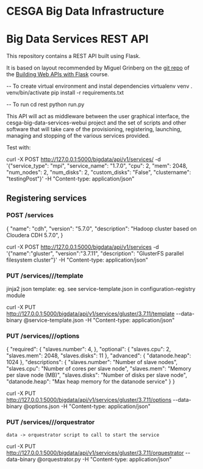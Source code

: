 CESGA Big Data Infrastructure
=======================

Big Data Services REST API
=======================

This repository contains a REST API built using Flask.

It is based on layout recommended by Miguel Grinberg on the 
[git repo](https://github.com/miguelgrinberg/oreilly-flask-apis-video.git)
of the [Building Web APIs with Flask](http://bit.ly/flaskapi) course.


-- To create virtual environment and instal dependencies
virtualenv venv
. venv/bin/activate
pip install -r requirements.txt

-- To run
cd rest
python run.py


This API will act as middleware between the user graphical interface, the cesga-big-data-services-webui project and the set of scripts and other software that will take care of the provisioning, registering, launching, managing and stopping of the various services provided.

Test with:

curl -X POST http://127.0.0.1:5000/bigdata/api/v1/services/ -d '{"service_type": "mpi", "service_name": "1.7.0", "cpu": 2, "mem": 2048, "num_nodes": 2, "num_disks": 2, "custom_disks": "False", "clustername": "testingPost"}' -H "Content-type: application/json"



Registering services
--------------------
### POST /services

  {
    "name": "cdh",
    "version": "5.7.0",
    "description": "Hadoop cluster based on Cloudera CDH 5.7.0",
  }

curl -X POST http://127.0.0.1:5000/bigdata/api/v1/services -d '{"name":"gluster", "version":"3.7.11", "description": "GlusterFS parallel filesystem cluster"}' -H "Content-type: application/json"

### PUT /services/<name>/<version>/template

  jinja2 json template: eg. see service-template.json in configuration-registry module

curl -X PUT http://127.0.0.1:5000/bigdata/api/v1/services/gluster/3.7.11/template --data-binary @service-template.json -H "Content-type: application/json"

### PUT /services/<name>/<version>/options

  {
    "required": {
        "slaves.number": 4,
    },
    "optional": {
        "slaves.cpu": 2,
        "slaves.mem": 2048,
        "slaves.disks": 11
    },
    "advanced": {
        "datanode.heap": 1024
    },
    "descriptions": {
        "slaves.number": "Number of slave nodes",
        "slaves.cpu": "Number of cores per slave node",
        "slaves.mem": "Memory per slave node (MB)",
        "slaves.disks": "Number of disks per slave node",
        "datanode.heap": "Max heap memory for the datanode service"
    }
  }

curl -X PUT http://127.0.0.1:5000/bigdata/api/v1/services/gluster/3.7.11/options --data-binary @options.json -H "Content-type: application/json"

### PUT /services/<name>/<version>/orquestrator

    data -> orquestrator script to call to start the service

curl -X PUT http://127.0.0.1:5000/bigdata/api/v1/services/gluster/3.7.11/orquestrator --data-binary @orquestrator.py -H "Content-type: application/json"

